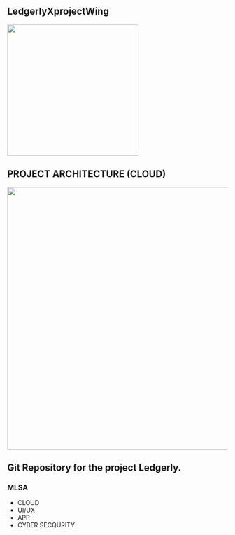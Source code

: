 ## LedgerlyXprojectWing

<img src="https://github.com/user-attachments/assets/2ed977a1-f6da-48f6-9412-f8cb5412a8a7" width="300" />

## PROJECT ARCHITECTURE (CLOUD)

<img src="https://github.com/user-attachments/assets/373d6857-c452-44d3-90f6-090236fa53bf" width="600" />

## Git Repository for the project Ledgerly.
### MLSA

- CLOUD
- UI/UX
- APP
- CYBER SECQURITY
